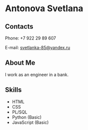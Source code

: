 # Antonova Svetlana

## Contacts

Phone: +7 922 29 89 607

E-mail: svetlanka-85@yandex.ru 

## About Me

I work as an engineer in a bank. 

## Skills

* HTML
* CSS
* PL/SQL
* Python (Basic)
* JavaScript (Basic)


